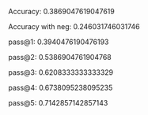 Accuracy: 0.3869047619047619

Accuracy with neg: 0.246031746031746

pass@1: 0.3940476190476193

pass@2: 0.5386904761904768

pass@3: 0.6208333333333329

pass@4: 0.6738095238095235

pass@5: 0.7142857142857143
